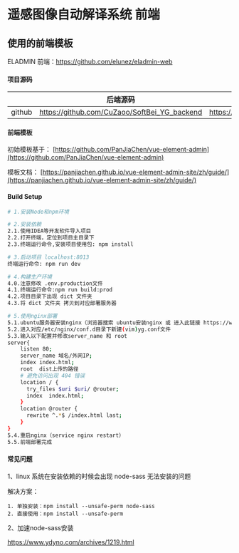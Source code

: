 
# 遥感图像自动解译系统 前端
## 使用的前端模板
ELADMIN 前端：https://github.com/elunez/eladmin-web

#### 项目源码

|     |   后端源码  |   前端源码  |
|---  |--- | --- |
|  github   |  https://github.com/CuZaoo/SoftBei_YG_backend   |  https://github.com/CuZaoo/SoftBei_YG_frontend   |


#### 前端模板

初始模板基于： [https://github.com/PanJiaChen/vue-element-admin](https://github.com/PanJiaChen/vue-element-admin)

模板文档： [https://panjiachen.github.io/vue-element-admin-site/zh/guide/](https://panjiachen.github.io/vue-element-admin-site/zh/guide/)

#### Build Setup
``` bash
# 1.安装Node和npm环境

# 2.安装依赖
2.1.使用IDEA等开发软件导入项目
2.2.打开终端，定位到项目主目录下
2.3.终端运行命令,安装项目使用包: npm install

# 3.启动项目 localhost:8013
终端运行命令: npm run dev

# 4.构建生产环境
4.0.注意修改 .env.production文件
4.1.终端运行命令:npm run build:prod
4.2.项目目录下出现 dict 文件夹
4.3.将 dict 文件夹 拷贝到对应部署服务器

# 5.使用nginx部署
5.1.ubuntu服务器安装nginx（浏览器搜索 ubuntu安装nginx 或 进入此链接 https://www.cnblogs.com/fengkun125/p/14142912.html/
5.2.进入对应/etc/nginx/conf.d目录下新建(vim)yg.conf文件
5.3.输入以下配置并修改server_name 和 root
server{
    listen 80;
    server_name 域名/外网IP;
    index index.html;
    root  dist上传的路径
    # 避免访问出现 404 错误
    location / {
      try_files $uri $uri/ @router;
      index  index.html;
    }
    location @router {
      rewrite ^.*$ /index.html last;
    }  
} 
5.4.重启nginx（service nginx restart）
5.5.前端部署完成
```

#### 常见问题

1、linux 系统在安装依赖的时候会出现 node-sass 无法安装的问题

解决方案：
```
1. 单独安装：npm install --unsafe-perm node-sass 
2. 直接使用：npm install --unsafe-perm
```

2、加速node-sass安装

https://www.ydyno.com/archives/1219.html

